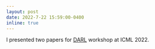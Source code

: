 ```yaml
---
layout: post
date: 2022-7-22 15:59:00-0400
inline: true
---
```


I presented two papers for [DARL](https://darl-workshop.github.io/) workshop at ICML 2022.